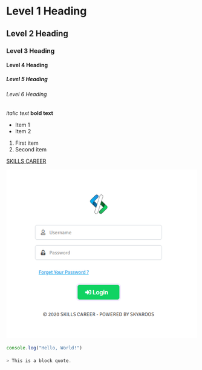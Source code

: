 # Level 1 Heading
## Level 2 Heading
### Level 3 Heading
#### Level 4 Heading
##### Level 5 Heading
###### Level 6 Heading

*italic text*
**bold text**

- Item 1
- Item 2

1. First item
2. Second item

[SKILLS CAREER](https://skills-career.com/)


![Alt SKILLS Login Page](1.png)


```JavaScript
console.log("Hello, World!")

> This is a block quote.
